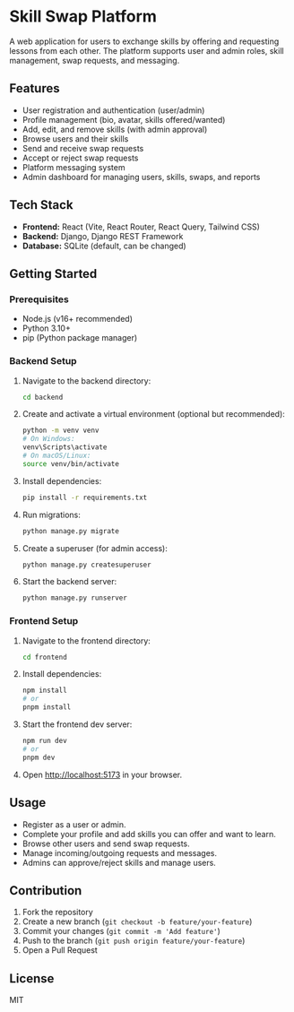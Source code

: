 # Skill Swap Platform

A web application for users to exchange skills by offering and requesting lessons from each other. The platform supports user and admin roles, skill management, swap requests, and messaging.

## Features
- User registration and authentication (user/admin)
- Profile management (bio, avatar, skills offered/wanted)
- Add, edit, and remove skills (with admin approval)
- Browse users and their skills
- Send and receive swap requests
- Accept or reject swap requests
- Platform messaging system
- Admin dashboard for managing users, skills, swaps, and reports

## Tech Stack
- **Frontend:** React (Vite, React Router, React Query, Tailwind CSS)
- **Backend:** Django, Django REST Framework
- **Database:** SQLite (default, can be changed)

## Getting Started

### Prerequisites
- Node.js (v16+ recommended)
- Python 3.10+
- pip (Python package manager)

### Backend Setup
1. Navigate to the backend directory:
   ```sh
   cd backend
   ```
2. Create and activate a virtual environment (optional but recommended):
   ```sh
   python -m venv venv
   # On Windows:
   venv\Scripts\activate
   # On macOS/Linux:
   source venv/bin/activate
   ```
3. Install dependencies:
   ```sh
   pip install -r requirements.txt
   ```
4. Run migrations:
   ```sh
   python manage.py migrate
   ```
5. Create a superuser (for admin access):
   ```sh
   python manage.py createsuperuser
   ```
6. Start the backend server:
   ```sh
   python manage.py runserver
   ```

### Frontend Setup
1. Navigate to the frontend directory:
   ```sh
   cd frontend
   ```
2. Install dependencies:
   ```sh
   npm install
   # or
   pnpm install
   ```
3. Start the frontend dev server:
   ```sh
   npm run dev
   # or
   pnpm dev
   ```
4. Open [http://localhost:5173](http://localhost:5173) in your browser.

## Usage
- Register as a user or admin.
- Complete your profile and add skills you can offer and want to learn.
- Browse other users and send swap requests.
- Manage incoming/outgoing requests and messages.
- Admins can approve/reject skills and manage users.

## Contribution
1. Fork the repository
2. Create a new branch (`git checkout -b feature/your-feature`)
3. Commit your changes (`git commit -m 'Add feature'`)
4. Push to the branch (`git push origin feature/your-feature`)
5. Open a Pull Request

## License
MIT
